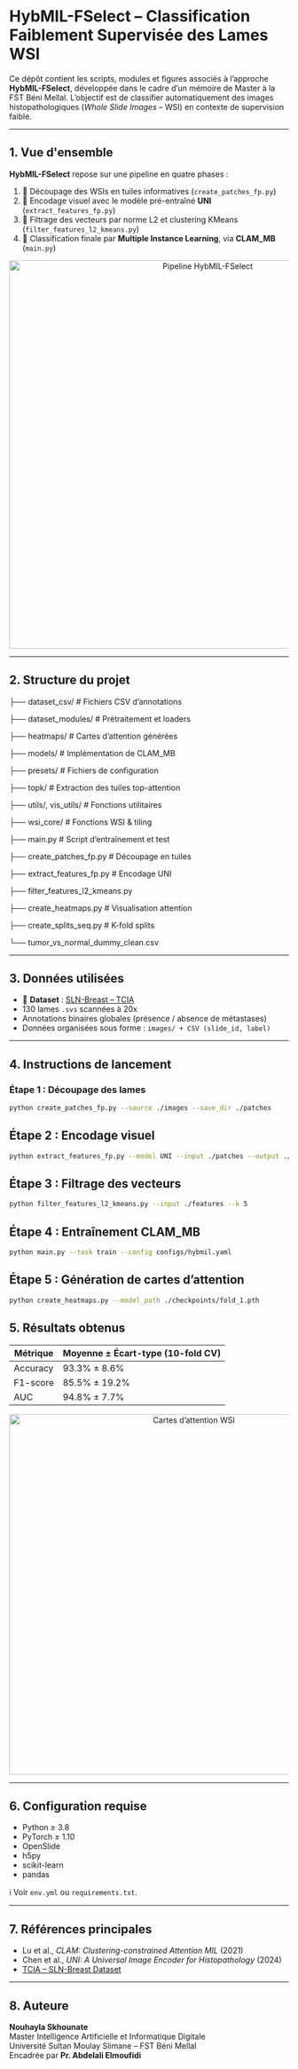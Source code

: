 # HybMIL-FSelect – Classification Faiblement Supervisée des Lames WSI

Ce dépôt contient les scripts, modules et figures associés à l’approche **HybMIL-FSelect**, développée dans le cadre d’un mémoire de Master à la FST Béni Mellal. L’objectif est de classifier automatiquement des images histopathologiques (*Whole Slide Images* – WSI) en contexte de supervision faible.

---

## 1. Vue d'ensemble

**HybMIL-FSelect** repose sur une pipeline en quatre phases :

1. 📌 Découpage des WSIs en tuiles informatives (`create_patches_fp.py`)
2. 🧠 Encodage visuel avec le modèle pré-entraîné **UNI** (`extract_features_fp.py`)
3. 🧮 Filtrage des vecteurs par norme L2 et clustering KMeans (`filter_features_l2_kmeans.py`)
4. 🎯 Classification finale par **Multiple Instance Learning**, via **CLAM_MB** (`main.py`)

<p align="center">
  <img src="pipeline HybMIL‑FSelec.drawio.png" alt="Pipeline HybMIL-FSelect" width="700">
</p>

---

## 2. Structure du projet

├── dataset_csv/ # Fichiers CSV d’annotations

├── dataset_modules/ # Prétraitement et loaders

├── heatmaps/ # Cartes d’attention générées

├── models/ # Implémentation de CLAM_MB

├── presets/ # Fichiers de configuration

├── topk/ # Extraction des tuiles top-attention

├── utils/, vis_utils/ # Fonctions utilitaires

├── wsi_core/ # Fonctions WSI & tiling

├── main.py # Script d’entraînement et test

├── create_patches_fp.py # Découpage en tuiles

├── extract_features_fp.py # Encodage UNI

├── filter_features_l2_kmeans.py

├── create_heatmaps.py # Visualisation attention

├── create_splits_seq.py # K-fold splits

└── tumor_vs_normal_dummy_clean.csv


---

## 3. Données utilisées

- 📌 **Dataset** : [SLN-Breast – TCIA](https://wiki.cancerimagingarchive.net/display/Public/TCGA-BRCA)
- 130 lames `.svs` scannées à 20x
- Annotations binaires globales (présence / absence de métastases)
- Données organisées sous forme : `images/ + CSV (slide_id, label)`

---

## 4. Instructions de lancement

### Étape 1 : Découpage des lames

```bash
python create_patches_fp.py --source ./images --save_dir ./patches
```
## Étape 2 : Encodage visuel

```bash
python extract_features_fp.py --model UNI --input ./patches --output ./features
```
## Étape 3 : Filtrage des vecteurs

```bash
python filter_features_l2_kmeans.py --input ./features --k 5
```
## Étape 4 : Entraînement CLAM_MB

```bash
python main.py --task train --config configs/hybmil.yaml
```
## Étape 5 : Génération de cartes d’attention

```bash
python create_heatmaps.py --model_path ./checkpoints/fold_1.pth
```

## 5. Résultats obtenus

| Métrique   | Moyenne ± Écart-type (10-fold CV) |
|------------|------------------------------------|
| Accuracy   | 93.3% ± 8.6%                       |
| F1-score   | 85.5% ± 19.2%                      |
| AUC        | 94.8% ± 7.7%                       |

<p align="center">
  <img src="docs/2beccbfc-c380-4ccc-b9eb-0383a72abd44.png" alt="Cartes d’attention WSI" width="650">
</p>

---

## 6. Configuration requise

- Python ≥ 3.8  
- PyTorch ≥ 1.10  
- OpenSlide  
- h5py  
- scikit-learn  
- pandas  

ℹ️ Voir `env.yml` ou `requirements.txt`.

---

## 7. Références principales

- Lu et al., *CLAM: Clustering-constrained Attention MIL* (2021)  
- Chen et al., *UNI: A Universal Image Encoder for Histopathology* (2024)  
- [TCIA – SLN-Breast Dataset](https://wiki.cancerimagingarchive.net/display/Public/TCGA-BRCA)

---

## 8. Auteure

**Nouhayla Skhounate**  
Master Intelligence Artificielle et Informatique Digitale  
Université Sultan Moulay Slimane – FST Béni Mellal  
Encadrée par **Pr. Abdelali Elmoufidi**





